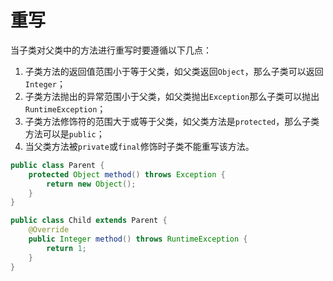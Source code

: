 # 重写

当子类对父类中的方法进行重写时要遵循以下几点：

1. 子类方法的返回值范围小于等于父类，如父类返回`Object`，那么子类可以返回`Integer`；
2. 子类方法抛出的异常范围小于父类，如父类抛出`Exception`那么子类可以抛出`RuntimeException`；
3. 子类方法修饰符的范围大于或等于父类，如父类方法是`protected`，那么子类方法可以是`public`；
4. 当父类方法被`private`或`final`修饰时子类不能重写该方法。

```java
public class Parent {
    protected Object method() throws Exception {
        return new Object();
    }
}

public class Child extends Parent {
    @Override
    public Integer method() throws RuntimeException {
        return 1;
    }
}
```
